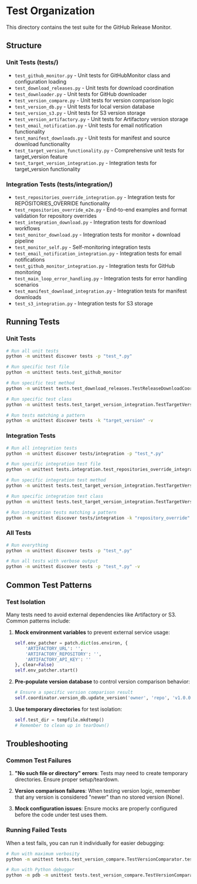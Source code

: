 # Test Organization

This directory contains the test suite for the GitHub Release Monitor.

## Structure

### Unit Tests (tests/)

- `test_github_monitor.py` - Unit tests for GitHubMonitor class and configuration loading
- `test_download_releases.py` - Unit tests for download coordination
- `test_downloader.py` - Unit tests for GitHub downloader
- `test_version_compare.py` - Unit tests for version comparison logic
- `test_version_db.py` - Unit tests for local version database
- `test_version_s3.py` - Unit tests for S3 version storage
- `test_version_artifactory.py` - Unit tests for Artifactory version storage
- `test_email_notification.py` - Unit tests for email notification functionality
- `test_manifest_downloads.py` - Unit tests for manifest and source download functionality
- `test_target_version_functionality.py` - Comprehensive unit tests for target_version feature
- `test_target_version_integration.py` - Integration tests for target_version functionality

### Integration Tests (tests/integration/)

- `test_repositories_override_integration.py` - Integration tests for REPOSITORIES_OVERRIDE functionality
- `test_repositories_override_e2e.py` - End-to-end examples and format validation for repository overrides
- `test_integration_download.py` - Integration tests for download workflows
- `test_monitor_download.py` - Integration tests for monitor + download pipeline
- `test_monitor_self.py` - Self-monitoring integration tests
- `test_email_notification_integration.py` - Integration tests for email notifications
- `test_github_monitor_integration.py` - Integration tests for GitHub monitoring
- `test_main_loop_error_handling.py` - Integration tests for error handling scenarios
- `test_manifest_download_integration.py` - Integration tests for manifest downloads
- `test_s3_integration.py` - Integration tests for S3 storage

## Running Tests

### Unit Tests

```bash
# Run all unit tests
python -m unittest discover tests -p "test_*.py"

# Run specific test file
python -m unittest tests.test_github_monitor

# Run specific test method
python -m unittest tests.test_download_releases.TestReleaseDownloadCoordinator.test_target_version_empty_or_none_fallback -v

# Run specific test class
python -m unittest tests.test_target_version_integration.TestTargetVersionLoggingAndDebugging -v

# Run tests matching a pattern
python -m unittest discover tests -k "target_version" -v
```

### Integration Tests

```bash
# Run all integration tests
python -m unittest discover tests/integration -p "test_*.py"

# Run specific integration test file
python -m unittest tests.integration.test_repositories_override_integration

# Run specific integration test method
python -m unittest tests.test_target_version_integration.TestTargetVersionConfigurationParsing.test_repository_overrides_environment_variable_parsing -v

# Run specific integration test class
python -m unittest tests.test_target_version_integration.TestTargetVersionEndToEndIntegration -v

# Run integration tests matching a pattern
python -m unittest discover tests/integration -k "repository_override" -v
```

### All Tests

```bash
# Run everything
python -m unittest discover tests -p "test_*.py"

# Run all tests with verbose output
python -m unittest discover tests -p "test_*.py" -v
```

## Common Test Patterns

### Test Isolation

Many tests need to avoid external dependencies like Artifactory or S3. Common patterns include:

1. **Mock environment variables** to prevent external service usage:

    ```python
    self.env_patcher = patch.dict(os.environ, {
        'ARTIFACTORY_URL': '',
        'ARTIFACTORY_REPOSITORY': '',
        'ARTIFACTORY_API_KEY': ''
    }, clear=False)
    self.env_patcher.start()
    ```

1. **Pre-populate version database** to control version comparison behavior:

    ```python
    # Ensure a specific version comparison result
    self.coordinator.version_db.update_version('owner', 'repo', 'v1.0.0', {})
    ```

1. **Use temporary directories** for test isolation:

    ```python
    self.test_dir = tempfile.mkdtemp()
    # Remember to clean up in tearDown()
    ```

## Troubleshooting

### Common Test Failures

1. **"No such file or directory" errors**: Tests may need to create temporary directories. Ensure proper setup/teardown.

2. **Version comparison failures**: When testing version logic, remember that any version is considered "newer" than no stored version (None).

3. **Mock configuration issues**: Ensure mocks are properly configured before the code under test uses them.

### Running Failed Tests

When a test fails, you can run it individually for easier debugging:

```bash
# Run with maximum verbosity
python -m unittest tests.test_version_compare.TestVersionComparator.test_is_newer_basic -vv

# Run with Python debugger
python -m pdb -m unittest tests.test_version_compare.TestVersionComparator.test_is_newer_basic
```
